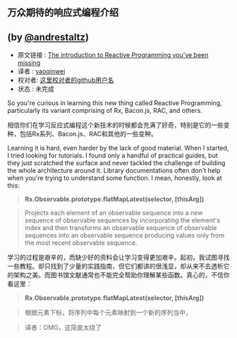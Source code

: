 ## 万众期待的响应式编程介绍
(by [@andrestaltz](https://twitter.com/andrestaltz))
---

>
* 原文链接 : [The introduction to Reactive Programming you've been missing](https://gist.github.com/staltz/868e7e9bc2a7b8c1f754)
* 译者 : [yaoqinwei](https://github.com/yaoqinwei) 
* 校对者: [这里校对者的github用户名](github链接)  
* 状态 :  未完成




So you're curious in learning this new thing called Reactive Programming, particularly its variant comprising of Rx, Bacon.js, RAC, and others.

相信你们在学习反应式编程这个新技术的时候都会充满了好奇，特别是它的一些变种，包括Rx系列、Bacon.js、RAC和其他的一些变种。

Learning it is hard, even harder by the lack of good material. When I started, I tried looking for tutorials. I found only a handful of practical guides, but they just scratched the surface and never tackled the challenge of building the whole architecture around it. Library documentations often don't help when you're trying to understand some function. I mean, honestly, look at this:

> **Rx.Observable.prototype.flatMapLatest(selector, [thisArg])**

> Projects each element of an observable sequence into a new sequence of observable sequences by incorporating the element's index and then transforms an observable sequence of observable sequences into an observable sequence producing values only from the most recent observable sequence.

学习的过程是艰辛的，而缺少好的资料会让学习变得更加艰辛。起初，我试图寻找一些教程。却只找到了少量的实践指南，但它们都讲的很浅显，却从来不去透析它的架构之美。而图书馆文献通常也不能完全帮助你理解某些函数。真心的，不信你看这里：

> **Rx.Observable.prototype.flatMapLatest(selector, [thisArg])**

> 根据元素下标，将序列中每个元素映射到一个新的序列当中，

> 译者：OMG，这简直太绕了





